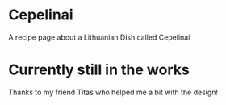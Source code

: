 # Cepelinai
A recipe page about a Lithuanian Dish called Cepelinai


# Currently still in the works
Thanks to my friend Titas who helped me a bit with the design!
